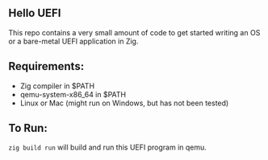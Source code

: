 Hello UEFI
---
This repo contains a very small amount of code to get started writing an OS or a bare-metal UEFI application in Zig.

Requirements:
---
- Zig compiler in $PATH
- qemu-system-x86_64 in $PATH
- Linux or Mac (might run on Windows, but has not been tested)


To Run:
---
`zig build run` will build and run this UEFI program in qemu.
